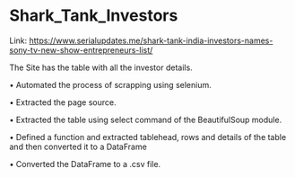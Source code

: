 # Shark_Tank_Investors

Link: https://www.serialupdates.me/shark-tank-india-investors-names-sony-tv-new-show-entrepreneurs-list/

The Site has the table with all the investor details.

• Automated the process of scrapping using selenium.

• Extracted the page source.

• Extracted the table using select command of the BeautifulSoup module.

• Defined a function and extracted tablehead, rows and details of the table and then converted it to a DataFrame

• Converted the DataFrame to a .csv file.
